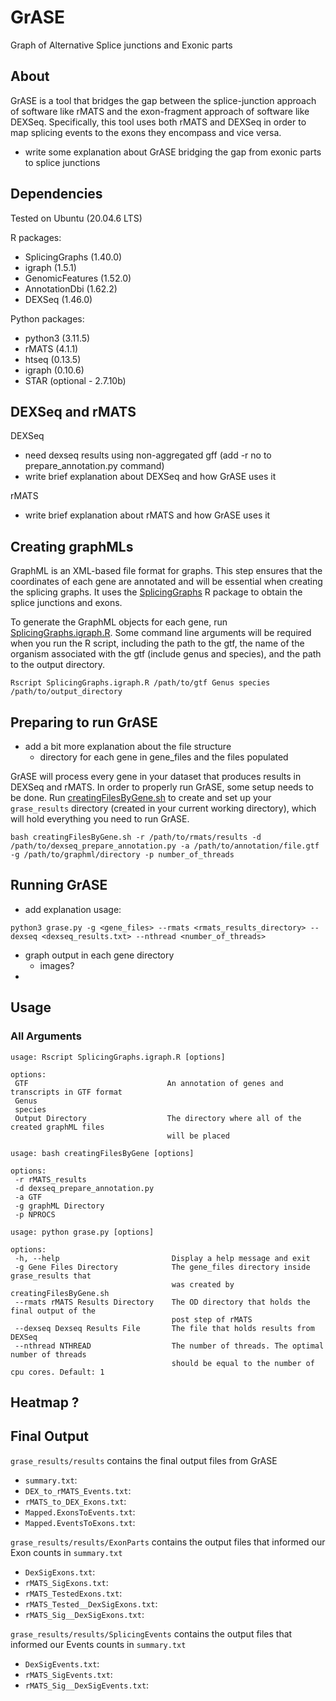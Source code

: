 # GrASE
Graph of Alternative Splice junctions and Exonic parts

## About
GrASE is a tool that bridges the gap between the splice-junction approach of software like rMATS and the exon-fragment approach of software like DEXSeq. Specifically, this tool uses both rMATS and DEXSeq in order to map splicing events to the exons they encompass and vice versa.

* write some explanation about GrASE bridging the gap from exonic parts to splice junctions

## Dependencies  
Tested on Ubuntu (20.04.6 LTS)  

R packages:  
* SplicingGraphs (1.40.0)
* igraph (1.5.1)
* GenomicFeatures (1.52.0)
* AnnotationDbi (1.62.2)
* DEXSeq (1.46.0)

Python packages:  
* python3 (3.11.5)
* rMATS  (4.1.1)
* htseq  (0.13.5)
* igraph (0.10.6)
* STAR   (optional - 2.7.10b)


## DEXSeq and rMATS
DEXSeq 
* need dexseq results using non-aggregated gff (add -r no to prepare_annotation.py command)
* write brief explanation about DEXSeq and how GrASE uses it

rMATS
* write brief explanation about rMATS and how GrASE uses it

## Creating graphMLs
GraphML is an XML-based file format for graphs. This step ensures that the coordinates of each gene are annotated and will be essential when creating the splicing graphs. It uses the [SplicingGraphs](https://bioconductor.org/packages/release/bioc/html/SplicingGraphs.html) R package to obtain the splice junctions and exons. 

To generate the GraphML objects for each gene, run [SplicingGraphs.igraph.R](SplicingGraphs.igraph.R). Some command line arguments will be required when you run the R script, including the path to the gtf, the name of the organism associated with the gtf (include genus and species), and the path to the output directory.
```
Rscript SplicingGraphs.igraph.R /path/to/gtf Genus species /path/to/output_directory
```
## Preparing to run GrASE
* add a bit more explanation about the file structure
  * directory for each gene in gene_files and the files populated
    
GrASE will process every gene in your dataset that produces results in DEXSeq and rMATS. In order to properly run GrASE, some setup needs to be done. Run [creatingFilesByGene.sh](creatingFilesByGene.sh) to create and set up your `grase_results` directory (created in your current working directory), which will hold everything you need to run GrASE. 
```
bash creatingFilesByGene.sh -r /path/to/rmats/results -d /path/to/dexseq_prepare_annotation.py -a /path/to/annotation/file.gtf -g /path/to/graphml/directory -p number_of_threads
```

## Running GrASE
* add explanation
usage:
```
python3 grase.py -g <gene_files> --rmats <rmats_results_directory> --dexseq <dexseq_results.txt> --nthread <number_of_threads>
```
* graph output in each gene directory
  * images?
* 
## Usage
### All Arguments
```
usage: Rscript SplicingGraphs.igraph.R [options]

options:
 GTF                               An annotation of genes and transcripts in GTF format
 Genus
 species
 Output Directory                  The directory where all of the created graphML files
                                   will be placed

usage: bash creatingFilesByGene [options]

options:
 -r rMATS_results
 -d dexseq_prepare_annotation.py
 -a GTF
 -g graphML Directory
 -p NPROCS

usage: python grase.py [options]

options:
 -h, --help                         Display a help message and exit
 -g Gene Files Directory            The gene_files directory inside grase_results that
                                    was created by creatingFilesByGene.sh
 --rmats rMATS Results Directory    The OD directory that holds the final output of the
                                    post step of rMATS
 --dexseq Dexseq Results File       The file that holds results from DEXSeq
 --nthread NTHREAD                  The number of threads. The optimal number of threads
                                    should be equal to the number of cpu cores. Default: 1
```

## Heatmap ?

## Final Output
`grase_results/results` contains the final output files from GrASE
*  `summary.txt`:
*  `DEX_to_rMATS_Events.txt`:
*  `rMATS_to_DEX_Exons.txt`:
*  `Mapped.ExonsToEvents.txt`:
*  `Mapped.EventsToExons.txt`:

`grase_results/results/ExonParts` contains the output files that informed our Exon counts in `summary.txt`
*  `DexSigExons.txt`:
*  `rMATS_SigExons.txt`:
*  `rMATS_TestedExons.txt`:
*  `rMATS_Tested__DexSigExons.txt`:
*  `rMATS_Sig__DexSigExons.txt`:

`grase_results/results/SplicingEvents` contains the output files that informed our Events counts in `summary.txt`
*  `DexSigEvents.txt`:
*  `rMATS_SigEvents.txt`:
*  `rMATS_Sig__DexSigEvents.txt`:

